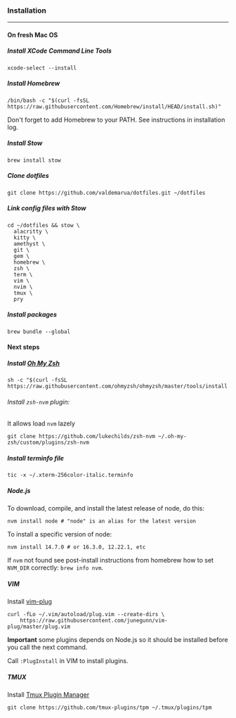 ### Installation
_________

#### On fresh Mac OS
##### Install XCode Command Line Tools
```
xcode-select --install
```

##### Install Homebrew
```
/bin/bash -c "$(curl -fsSL https://raw.githubusercontent.com/Homebrew/install/HEAD/install.sh)"
```
Don't forget to add Homebrew to your PATH. See instructions in installation log.

##### Install Stow
```
brew install stow
```

##### Clone dotfiles
```
git clone https://github.com/valdemarua/dotfiles.git ~/dotfiles
```

##### Link config files with Stow
```
cd ~/dotfiles && stow \
  alacritty \
  kitty \
  amethyst \
  git \
  gem \
  homebrew \
  zsh \
  term \
  vim \
  nvim \
  tmux \
  pry
```

##### Install packages
```
brew bundle --global
```

#### Next steps
##### Install [Oh My Zsh](https://github.com/ohmyzsh/ohmyzsh)
```
sh -c "$(curl -fsSL https://raw.githubusercontent.com/ohmyzsh/ohmyzsh/master/tools/install.sh)"
```

###### Install `zsh-nvm` plugin:
It allows load `nvm` lazely

```
git clone https://github.com/lukechilds/zsh-nvm ~/.oh-my-zsh/custom/plugins/zsh-nvm
```

##### Install terminfo file
```
tic -x ~/.xterm-256color-italic.terminfo
```
##### Node.js

To download, compile, and install the latest release of node, do this:
```
nvm install node # "node" is an alias for the latest version
```

To install a specific version of node:
```
nvm install 14.7.0 # or 16.3.0, 12.22.1, etc
```

If `nvm` not found see post-install instructions from homebrew how to set `NVM_DIR` correctly: `brew info nvm`.

##### VIM

Install [vim-plug](https://github.com/junegunn/vim-plug)
```
curl -fLo ~/.vim/autoload/plug.vim --create-dirs \
    https://raw.githubusercontent.com/junegunn/vim-plug/master/plug.vim
```
**Important** some plugins depends on Node.js so it should be installed before you call the next command.

Call `:PlugInstall` in VIM to install plugins.

##### TMUX

Install [Tmux Plugin Manager](https://github.com/tmux-plugins/tpm)
```
git clone https://github.com/tmux-plugins/tpm ~/.tmux/plugins/tpm
```
